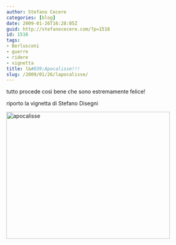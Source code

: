 ```yaml
---
author: Stefano Cecere
categories: [blog]
date: 2009-01-26T16:28:05Z
guid: http://stefanocecere.com/?p=1516
id: 1516
tags:
- Berlusconi
- guerre
- ridere
- vignetta
title: l&#039;Apocalisse!!!
slug: /2009/01/26/lapocalisse/
---
```


tutto procede così bene che sono estremamente felice!

riporto la vignetta di Stefano Disegni

<img class="alignnone size-full wp-image-1517" title="apocalisse" src="http://stefanocecere.com/wp-content/uploads/sites/3/2009/01/apocalisse.jpg" alt="apocalisse" width="429" height="333" srcset="http://stefanocecere.com/wp-content/uploads/sites/3/2009/01/apocalisse.jpg 429w, http://stefanocecere.com/wp-content/uploads/sites/3/2009/01/apocalisse-300x233.jpg 300w" sizes="(max-width: 429px) 100vw, 429px" />